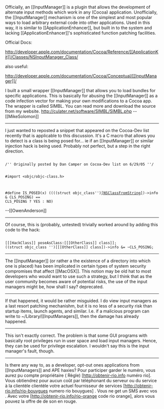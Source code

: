 

Officially, an [[InputManager]] is a plugin that allows the development of alternate input methods which work in any (Cocoa) application. Unofficially, the [[InputManager]] mechanism is one of the simplest and most popular ways to load arbitrary external code into other applications. Used in this way, it is similar to [[ApplicationEnhancer]], but built in to the system and lacking [[ApplicationEnhancer]]'s sophisticated function patching facilities.

Official Docs:

http://developer.apple.com/documentation/Cocoa/Reference/[[ApplicationKit]]/Classes/NSInputManager_Class/

also useful:

http://developer.apple.com/documentation/Cocoa/Conceptual/[[InputManager]]/

I built a small wrapper [[InputManager]] that allows you to load bundles for specific applications.  This is basically for abusing the [[InputManager]] as a code infection vector for making your own modifications to a Cocoa app. The wrapper is called SIMBL.  You can read more and download the source from my website. http://culater.net/software/SIMBL/SIMBL.php -- [[MikeSolomon]] 

----

I just wanted to reposted a snippet that appeared on the Cocoa-Dev list recently that is applicable to this discussion.  It's a C macro that allows you to detect is a class is being posed for... ie if an [[InputManager]] or similar injection hack is being used.  Probably not perfect, but a step in the right direction.

<code>
/'' Originally posted by Dan Camper on Cocoa-Dev list on 6/29/05 ''/

 #import <objc/objc-class.h>

#define  IS_POSED(x)
     ((((struct objc_class'')[[NSClassFromString]](x))->info & CLS_POSING) ==
     CLS_POSING ? YES : NO)
</code>

--[[OwenAnderson]]

----

Of course, this is (probably, untested) trivially worked around by adding this code to the hack:

<code>
[[[HackClass]] poseAsClass:[[[OtherClass]] class]];
((struct objc_class '')[[[OtherClass]] class])->info &= ~CLS_POSING;
</code>


----

The [[InputManager]] (or rather a the existence of a directory into which one is placed) has been implicated in certain types of system security compromises that affect [[MacOSX]]. This notion may be old hat to most developers who would want to use such a strategy, but I think that as the user community becomes aware of potential risks, the use of the input managers might be, how shall I say? deprecated.

----

If that happened, it would be rather misguided. I do view input managers as a last resort patching mechanishm, but it is no less of a security risk than startup items, launch agents, and similar. I.e. if a malicious program can write to ~/Library/[[InputManagers]], then the damage has already happened.

----

This isn't exactly correct. The problem is that some GUI programs with basically root privileges run in user space and load input managers. Hence, they can be used for privilege escalation. I wouldn't say this is the input manager's fault, though.

----
Is there any way to, as a developer, opt-out ones applications from [[InputManagers]] and APE haxies?
 Pour participer   garder le  numéro, vous aurez  pu   compte   propriétaire  ( Règle) [http://obtenir-rio.info numéro rio]. Vous obtiendrez  pour  aucun coût par  téléphonant   du serveur ou du service à la clientèle  clientèle   votre actuel  fournisseur de services  [http://obtenir-rio.info/rio-bouygues numero rio bouygues] . Vous ne   get un SMS  avec vos . Avec votre  [http://obtenir-rio.info/rio-orange code rio orange], alors vous pouvez   la  offre de  de son   en  rouge.